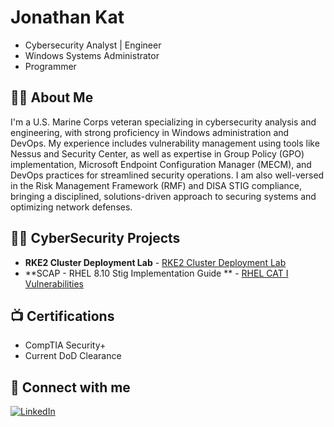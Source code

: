 # Jonathan Kat

- Cybersecurity Analyst | Engineer
- Windows Systems Administrator 
- Programmer

## 👨‍💻 About Me

I'm a U.S. Marine Corps veteran specializing in cybersecurity analysis and engineering, with strong proficiency in Windows administration and DevOps. My experience includes vulnerability management using tools like Nessus and Security Center, as well as expertise in Group Policy (GPO) implementation, Microsoft Endpoint Configuration Manager (MECM), and DevOps practices for streamlined security operations. I am also well-versed in the Risk Management Framework (RMF) and DISA STIG compliance, bringing a disciplined, solutions-driven approach to securing systems and optimizing network defenses.

## 👨‍💻 CyberSecurity Projects

- **RKE2 Cluster Deployment Lab** - [RKE2 Cluster Deployment Lab](./How%20to%20Build%20RKE2/README.md)
- **SCAP - RHEL 8.10 Stig Implementation Guide ** - [RHEL CAT I Vulnerabilities](./SCAP%20-%20RHEL%208.10%20Remedation%20Practice/README.md)

## 📺 Certifications

- CompTIA Security+
- Current DoD Clearance

## 🤳 Connect with me

[![LinkedIn](https://upload.wikimedia.org/wikipedia/commons/f/f8/LinkedIn_icon_circle.svg)](https://www.linkedin.com/in/jonathan-kat-a04940190/)


